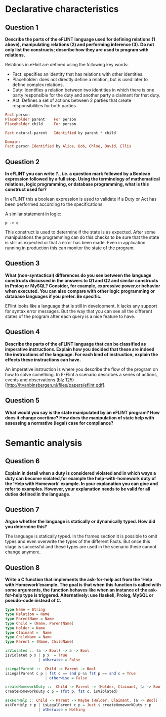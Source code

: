 <!-- Author: Rein Spanjer, Bob, Jorrit Stutterheim -->
<!-- Group number: 10 -->
<!-- Student ID Jorrit: 13957899 -->
<!-- Student ID Rein: 13558307 -->
<!-- Study: Premaster software engineering -->
<!-- Course: Programmeer talen -->

# Declarative characteristics

## Question 1

**Describe the parts of the eFLINT language used for defining relations (1 above), manipulating relations (2) and performing inference (3). Do not only list the constructs; describe how they are used to program with relations.**

Relations in eFlint are defined using the following key words:

- Fact: specifies an identity that has relations with other identities.
- Placeholder: does not directly define a relation, but is used later to define complex relations.
- Duty: Identifies a relation between two identities in which there is one party responsible for the duty and another party a claimant for that duty.
- Act: Defines a set of actions between 2 parties that create responsibilities for both parties.

```haskell
Fact person
Placeholder parent    For person
Placeholder child     For person

Fact natural-parent   Identified by parent * child

Domain:
Fact person Identified by Alice, Bob, Chloe, David, Ellis
```

## Question 2

**In eFLINT you can write ?<BOOL-EXPR>., i.e. a question mark followed by a Boolean expression followed by a full stop. Using the terminology of mathematical relations, logic programming, or database programming, what is this construct used for?**

In eFLINT this a boolean expression is used to validate if a Duty or Act has been performed according to the specifications.

A similar statement in logic:

```Lisp
p -> q
```

This construct is used to determine if the state is as expected. After some manipulations the programming can do this checks to be sure that the state is still as expected or that a error has been made. Even in application running in production this can monitor the state of the program. 

## Question 3

**What (non-syntactical) differences do you see between the language constructs discussed in the answers to Q1 and Q2 and similar constructs in Prolog or MySQL? Consider, for example, expressive power,or behavior when executed. You can also compare with other logic programming or database languages if you prefer. Be specific.**

EFlint looks like a language that is still in development. It lacks any support for syntax error messages. But the way that you can see all the different states of the program after each query is a nice feature to have. 



## Question 4

**Describe the parts of the eFLINT language that can be classified as imperative instructions. Explain how you decided that these are indeed the instructions of the language. For each kind of instruction, explain the effects these instructions can have.**

An imperative instruction is where you describe the flow of the program on how to solve something. In E-Flint a scenario describes a series of actions, events and observations (blz 125)[http://ltvanbinsbergen.nl/files/papers/eflint.pdf].

## Question 5

**What would you say is the state manipulated by an eFLINT program? How does it change overtime? How does the manipulation of state help with assessing a normative (legal) case for compliance?**

# Semantic analysis

## Question 6

**Explain in detail when a duty is considered violated and in which ways a duty can become violated,for example the help-with-homework duty of the ‘Help with Homework’ example. In your explanation you can give and refer to examples. However, your explanation needs to be valid for all duties defined in the language.**

## Question 7

**Argue whether the language is statically or dynamically typed. How did you determine this?**

The language is statically typed. In the frames section it is possible to omit types and even overwrite the types of the different Facts. 
But once this stage is successful and these types are used in the scenario these cannot change anymore. 

## Question 8

**Write a C function that implements the ask-for-help act from the ‘Help with Homework’example. The goal is that when this function is called with some arguments, the function behaves like when an instance of the ask-for-help type is triggered. Alternatively: use Haskell, Prolog, MySQL or pseudo-code instead of C.**

```haskell
type Name = String
type Relation = Name
type ParentName = Name
type Child = (Name, ParentName)
type Holder = Name
type Claimant =  Name
type ChildName = Name
type Parent = (Name, ChildName)

isViolated :: (a -> Bool) -> a -> Bool
isViolated p x | p x  = True
               | otherwise = False

isLegalParent ::  Child -> Parent -> Bool
isLegalParent c p | fst c == snd p && fst p == snd c = True
                  | otherwise = False

createHomeworkDuty ::  Child -> Parent -> (Holder, Claimant, (a -> Bool) -> a -> Bool)
createHomeworkDuty c p = (fst p, fst c, isViolated)

askForHelp :: Child -> Parent -> Maybe (Holder, Claimant, (a -> Bool) -> a -> Bool)
askForHelp c p | isLegalParent c p = Just $ createHomeworkDuty c p
               | otherwise = Nothing
```
